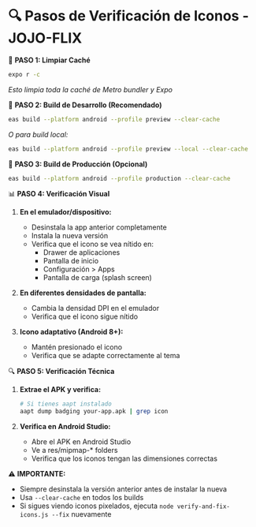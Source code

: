 # 🔍 Pasos de Verificación de Iconos - JOJO-FLIX


🔄 **PASO 1: Limpiar Caché**
```bash
expo r -c
```
*Esto limpia toda la caché de Metro bundler y Expo*

📱 **PASO 2: Build de Desarrollo (Recomendado)**
```bash
eas build --platform android --profile preview --clear-cache
```
*O para build local:*
```bash
eas build --platform android --profile preview --local --clear-cache
```

🚀 **PASO 3: Build de Producción (Opcional)**
```bash
eas build --platform android --profile production --clear-cache
```

📊 **PASO 4: Verificación Visual**
1. **En el emulador/dispositivo:**
   - Desinstala la app anterior completamente
   - Instala la nueva versión
   - Verifica que el icono se vea nítido en:
     * Drawer de aplicaciones
     * Pantalla de inicio
     * Configuración > Apps
     * Pantalla de carga (splash screen)

2. **En diferentes densidades de pantalla:**
   - Cambia la densidad DPI en el emulador
   - Verifica que el icono sigue nítido

3. **Icono adaptativo (Android 8+):**
   - Mantén presionado el icono
   - Verifica que se adapte correctamente al tema

🔍 **PASO 5: Verificación Técnica**
1. **Extrae el APK y verifica:**
   ```bash
   # Si tienes aapt instalado
   aapt dump badging your-app.apk | grep icon
   ```

2. **Verifica en Android Studio:**
   - Abre el APK en Android Studio
   - Ve a res/mipmap-* folders
   - Verifica que los iconos tengan las dimensiones correctas

⚠️  **IMPORTANTE:**
- Siempre desinstala la versión anterior antes de instalar la nueva
- Usa `--clear-cache` en todos los builds
- Si sigues viendo iconos pixelados, ejecuta `node verify-and-fix-icons.js --fix` nuevamente
